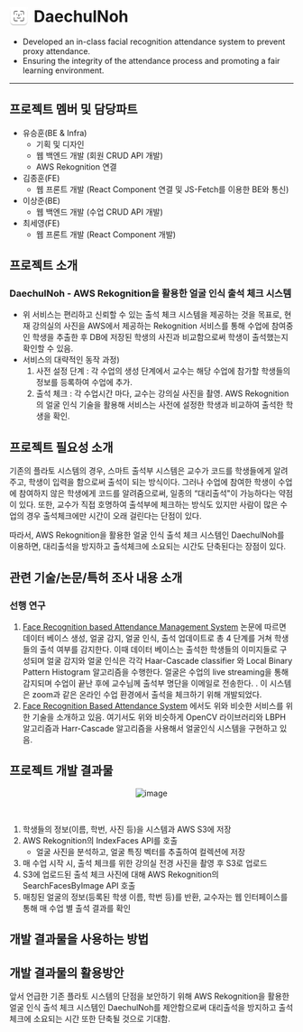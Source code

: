 <h1 style="display: flex; align-items: center;"><img height="33" style=" margin-right: 10px; padding: 0;" src=".\backend\asset\daechulNohLogo.png">DaechulNoh</h1>

- Developed an in-class facial recognition attendance system to prevent proxy attendance.
- Ensuring the integrity of the attendance process and promoting a fair learning environment.
---
## 프로젝트 멤버 및 담당파트
- 유승훈(BE & Infra)
  - 기획 및 디자인
  - 웹 백엔드 개발 (회원 CRUD API 개발)
  - AWS Rekognition 연결
- 김종훈(FE)
  - 웹 프론트 개발 (React Component 연결 및 JS-Fetch를 이용한 BE와 통신)
- 이상준(BE)
  - 웹 백엔드 개발 (수업 CRUD API 개발)
- 최세영(FE)
  - 웹 프론트 개발 (React Component 개발)

## 프로젝트 소개
### DaechulNoh - AWS Rekognition을 활용한 얼굴 인식 출석 체크 시스템
- 위 서비스는 편리하고 신뢰할 수 있는 출석 체크 시스템을 제공하는 것을 목표로, 현재 강의실의 사진을 AWS에서 제공하는 Rekognition 서비스를 통해 수업에 참여중인 학생을 추출한 후 DB에 저장된 학생의 사진과 비교함으로써 학생이 출석했는지 확인할 수 있음.
- 서비스의 대략적인 동작 과정)
  1. 사전 설정 단계 : 각 수업의 생성 단계에서 교수는 해당 수업에 참가할 학생들의 정보를 등록하여 수업에 추가.
  2. 출석 체크 : 각 수업시간 마다, 교수는 강의실 사진을 촬영. AWS Rekognition의 얼굴 인식 기술을 활용해 서비스는 사전에 설정한 학생과 비교하여 출석한 학생을 확인.

## 프로젝트 필요성 소개
기존의 플라토 시스템의 경우, 스마트 출석부 시스템은 교수가 코드를 학생들에게 알려주고, 학생이 입력을 함으로써 출석이 되는 방식이다.
그러나 수업에 참여한 학생이 수업에 참여하지 않은 학생에게 코드를 알려줌으로써, 일종의 “대리출석"이 가능하다는 약점이 있다.
또한, 교수가 직접 호명하여 출석부에 체크하는 방식도 있지만 사람이 많은 수업의 경우 출석체크에만 시간이 오래 걸린다는 단점이 있다.

따라서, AWS Rekognition을 활용한 얼굴 인식 출석 체크 시스템인 DaechulNoh를 이용하면, 대리출석을 방지하고 출석체크에 소요되는 시간도 단축된다는 장점이 있다.

## 관련 기술/논문/특허 조사 내용 소개
### 선행 연구
  1. [Face Recognition based Attendance Management System](https://www.researchgate.net/publication/341876647_Face_Recognition_based_Attendance_Management_System) 논문에 따르면 데이터 베이스 생성, 얼굴 감지, 얼굴 인식, 출석 업데이트로 총 4 단계를 거쳐 학생들의 출석 여부를 감지한다. 이때 데이터 베이스는 출석한 학생들의 이미지들로 구성되며 얼굴 감지와 얼굴 인식은 각각 Haar-Cascade  classifier  와 Local  Binary Pattern  Histogram  알고리즘을 수행한다. 얼굴은 수업의 live streaming을 통해 감지되며 수업이 끝난 후에 교수님께 출석부 명단을 이메일로 전송한다. . 이 시스템은 zoom과 같은 온라인 수업 환경에서 출석을 체크하기 위해 개발되었다.
  2. [Face Recognition Based Attendance System](https://ieeexplore.ieee.org/document/10146718) 에서도 위와 비슷한 서비스를 위한 기술을 소개하고 있음. 여기서도 위와 비슷하게 OpenCV 라이브러리와 LBPH 알고리즘과 Harr-Cascade 알고리즘을 사용해서 얼굴인식 시스템을 구현하고 있음.
## 프로젝트 개발 결과물
<p align="center">
  <img width="500" alt="image" src="https://github.com/hunsy9/DaechulNoh/assets/101303791/aaaa8a05-3383-4d8a-a74e-d79ea60da1c2">
</p><br>

1. 학생들의 정보(이름, 학번, 사진 등)을 시스템과 AWS S3에 저장
2. AWS Rekognition의 IndexFaces API를 호출
   - 얼굴 사진을 분석하고, 얼굴 특징 벡터를 추출하여 컬렉션에 저장
3. 매 수업 시작 시, 출석 체크를 위한 강의실 전경 사진을 촬영 후 S3로 업로드 
4. S3에 업로드된 출석 체크 사진에 대해 AWS Rekognition의 SearchFacesByImage API 호출 
5. 매칭된 얼굴의 정보(등록된 학생 이름, 학번 등)를 반환, 교수자는 웹 인터페이스를 통해 매 수업 별 출석 결과를 확인

## 개발 결과물을 사용하는 방법
[//]: # (todo)

## 개발 결과물의 활용방안
앞서 언급한 기존 플라토 시스템의 단점을 보안하기 위해 AWS Rekognition을 활용한 얼굴 인식 출석 체크 시스템인 DaechulNoh를 제안함으로써 대리출석을 방지하고 출석체크에 소요되는 시간 또한 단축될 것으로 기대함.

